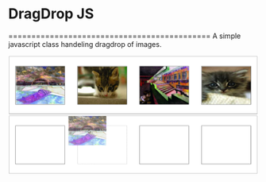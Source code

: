 # DragDrop JS
============================================
A simple javascript class handeling dragdrop of images.

![alt text](./images/Selection_010.png)
